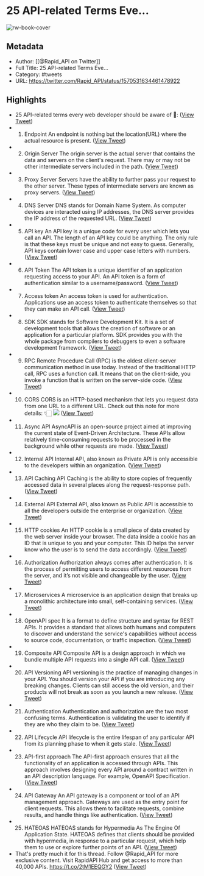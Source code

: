 # 25 API-related Terms Eve...

![rw-book-cover](https://pbs.twimg.com/profile_images/1542520452999815169/mHs_cQZj.jpg)

## Metadata
- Author: [[@Rapid_API on Twitter]]
- Full Title: 25 API-related Terms Eve...
- Category: #tweets
- URL: https://twitter.com/Rapid_API/status/1570531634461478922

## Highlights
- 25 API-related terms every web developer should be aware of 🧵: ([View Tweet](https://twitter.com/Rapid_API/status/1570531634461478922))
- 1. Endpoint
  An endpoint is nothing but the location(URL) where the actual resource is present. ([View Tweet](https://twitter.com/Rapid_API/status/1570531638517403649))
- 2. Origin Server
  The origin server is the actual server that contains the data and servers on the client's request.
  There may or may not be other intermediate servers included in the path. ([View Tweet](https://twitter.com/Rapid_API/status/1570531642602569734))
- 3. Proxy Server
  Servers have the ability to further pass your request to the other server.
  These types of intermediate servers are known as proxy servers. ([View Tweet](https://twitter.com/Rapid_API/status/1570531646788571136))
- 4. DNS Server
  DNS stands for Domain Name System.
  As computer devices are interacted using IP addresses, the DNS server provides the IP address of the requested URL. ([View Tweet](https://twitter.com/Rapid_API/status/1570531650953482242))
- 5. API key
  An API key is a unique code for every user which lets you call an API.
  The length of an API key could be anything.
  The only rule is that these keys must be unique and not easy to guess.
  Generally, API keys contain lower case and upper case letters with numbers. ([View Tweet](https://twitter.com/Rapid_API/status/1570531655072333826))
- 6. API Token
  The API token is a unique identifier of an application requesting access to your API.
  An API token is a form of authentication similar to a username/password. ([View Tweet](https://twitter.com/Rapid_API/status/1570531659228774403))
- 7. Access token
  An access token is used for authentication.
  Applications use an access token to authenticate themselves so that they can make an API call. ([View Tweet](https://twitter.com/Rapid_API/status/1570531663418982400))
- 8. SDK
  SDK stands for Software Development Kit.
  It is a set of development tools that allows the creation of software or an application for a particular platform.
  SDK provides you with the whole package from compilers to debuggers to even a software development framework. ([View Tweet](https://twitter.com/Rapid_API/status/1570531667625840642))
- 9. RPC
  Remote Procedure Call (RPC) is the oldest client-server communication method in use today. Instead of the traditional HTTP call, RPC uses a function call.
  It means that on the client-side, you invoke a function that is written on the server-side code. ([View Tweet](https://twitter.com/Rapid_API/status/1570531671778140160))
- 10. CORS
  CORS is an HTTP-based mechanism that lets you request data from one URL to a different URL.
  Check out this note for more details: 👇🏻 
  ![](https://pbs.twimg.com/media/FcumMhVXEAEXBwE.jpg) ([View Tweet](https://twitter.com/Rapid_API/status/1570531676048048128))
- 11. Async API
  AsyncAPI is an open-source project aimed at improving the current state of Event-Driven Architecture.
  These APIs allow relatively time-consuming requests to be processed in the background while other requests are made. ([View Tweet](https://twitter.com/Rapid_API/status/1570531680888258560))
- 12. Internal API
  Internal API, also known as Private API is only accessible to the developers within an organization. ([View Tweet](https://twitter.com/Rapid_API/status/1570531685028007940))
- 13. API Caching
  API Caching is the ability to store copies of frequently accessed data in several places along the request-response path. ([View Tweet](https://twitter.com/Rapid_API/status/1570531689129975809))
- 14. External API
  External API, also known as Public API is accessible to all the developers outside the enterprise or organization. ([View Tweet](https://twitter.com/Rapid_API/status/1570531693294919680))
- 15. HTTP cookies
  An HTTP cookie is a small piece of data created by the web server inside your browser.
  The data inside a cookie has an ID that is unique to you and your computer. This ID helps the server know who the user is to send the data accordingly. ([View Tweet](https://twitter.com/Rapid_API/status/1570531697371774976))
- 16. Authorization
  Authorization always comes after authentication. It is the process of permitting users to access different resources from the server, and it’s not visible and changeable by the user. ([View Tweet](https://twitter.com/Rapid_API/status/1570531701624807425))
- 17. Microservices
  A microservice is an application design that breaks up a monolithic architecture into small, self-containing services. ([View Tweet](https://twitter.com/Rapid_API/status/1570531705844387842))
- 18. OpenAPI spec
  It is a format to define structure and syntax for REST APIs. It provides a standard that allows both humans and computers to discover and understand the service's capabilities without access to source code, documentation, or traffic inspection. ([View Tweet](https://twitter.com/Rapid_API/status/1570531709917040645))
- 19. Composite API
  Composite API is a design approach in which we bundle multiple API requests into a single API call. ([View Tweet](https://twitter.com/Rapid_API/status/1570531714144804867))
- 20. API Versioning
  API versioning is the practice of managing changes in your API.
  You should version your API if you are introducing any breaking changes. Clients can still access the old version, and their products will not break as soon as you launch a new release. ([View Tweet](https://twitter.com/Rapid_API/status/1570531718267813888))
- 21. Authentication
  Authentication and authorization are the two most confusing terms.
  Authentication is validating the user to identify if they are who they claim to be. ([View Tweet](https://twitter.com/Rapid_API/status/1570531722424471558))
- 22. API Lifecycle
  API lifecycle is the entire lifespan of any particular API from its planning phase to when it gets stale. ([View Tweet](https://twitter.com/Rapid_API/status/1570531726606090240))
- 23. API-first approach
  The API-first approach ensures that all the functionality of an application is accessed through APIs.
  This approach involves designing every API around a contract written in an API description language. For example, OpenAPI Specification. ([View Tweet](https://twitter.com/Rapid_API/status/1570531730670424067))
- 24. API Gateway
  An API gateway is a component or tool of an API management approach.
  Gateways are used as the entry point for client requests.
  This allows them to facilitate requests, combine results, and handle things like authentication. ([View Tweet](https://twitter.com/Rapid_API/status/1570531734784966657))
- 25. HATEOAS
  HATEOAS stands for Hypermedia As The Engine Of Application State.
  HATEOAS defines that clients should be provided with hypermedia, in response to a particular request, which help them to use or explore further points of an API. ([View Tweet](https://twitter.com/Rapid_API/status/1570531738895400960))
- That's pretty much it for this thread.
  Follow @Rapid_API for more exclusive content.
  Visit RapidAPI Hub and get access to more than 40,000 APIs.
  https://t.co/2tM1EEQGY2 ([View Tweet](https://twitter.com/Rapid_API/status/1570531743072935940))
